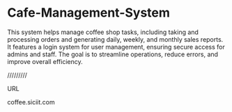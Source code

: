 # Cafe-Management-System
This system helps manage coffee shop tasks, including taking and processing orders and generating daily, weekly, and monthly sales reports. It features a login system for user management, ensuring secure access for admins and staff. The goal is to streamline operations, reduce errors, and improve overall efficiency.


/////////


URL

coffee.siciit.com
